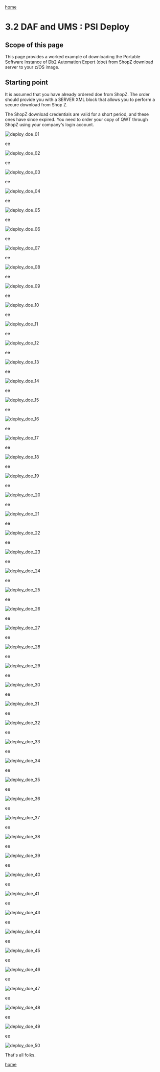 [home](https://github.com/zeditor01/zowe_db2_tools/blob/main/docs/ZPDT_Build_Path.md)

# 3.2 DAF and UMS : PSI Deploy

## Scope of this page

This page provides a worked example of downloading the Portable Software Instance of Db2 Automation Expert (doe) from ShopZ download server to your z/OS image.

## Starting point

It is assumed that you have already ordered doe from ShopZ. The order should provide you with a SERVER XML block that allows you to perform a secure download from Shop Z. 

The ShopZ download credentials are valid for a short period, and these ones have since expired. You need to order your copy of QWT through ShopZ using your company's login account.




![deploy_doe_01](/images/deploy_doe_01.jpg)

ee

![deploy_doe_02](/images/deploy_doe_02.jpg)

ee

![deploy_doe_03](/images/deploy_doe_03.jpg)

ee

![deploy_doe_04](/images/deploy_doe_04.jpg)

ee

![deploy_doe_05](/images/deploy_doe_05.jpg)

ee

![deploy_doe_06](/images/deploy_doe_06.jpg)

ee

![deploy_doe_07](/images/deploy_doe_07.jpg)

ee

![deploy_doe_08](/images/deploy_doe_08.jpg)

ee

![deploy_doe_09](/images/deploy_doe_09.jpg)

ee

![deploy_doe_10](/images/deploy_doe_10.jpg)

ee

![deploy_doe_11](/images/deploy_doe_11.jpg)

ee

![deploy_doe_12](/images/deploy_doe_12.jpg)

ee

![deploy_doe_13](/images/deploy_doe_13.jpg)

ee

![deploy_doe_14](/images/deploy_doe_14.jpg)

ee

![deploy_doe_15](/images/deploy_doe_15.jpg)

ee

![deploy_doe_16](/images/deploy_doe_16.jpg)

ee

![deploy_doe_17](/images/deploy_doe_17.jpg)

ee

![deploy_doe_18](/images/deploy_doe_18.jpg)

ee

![deploy_doe_19](/images/deploy_doe_19.jpg)

ee

![deploy_doe_20](/images/deploy_doe_20.jpg)

ee

![deploy_doe_21](/images/deploy_doe_21.jpg)

ee

![deploy_doe_22](/images/deploy_doe_22.jpg)

ee

![deploy_doe_23](/images/deploy_doe_23.jpg)

ee

![deploy_doe_24](/images/deploy_doe_24.jpg)

ee

![deploy_doe_25](/images/deploy_doe_25.jpg)

ee

![deploy_doe_26](/images/deploy_doe_26.jpg)

ee

![deploy_doe_27](/images/deploy_doe_27.jpg)

ee

![deploy_doe_28](/images/deploy_doe_28.jpg)

ee

![deploy_doe_29](/images/deploy_doe_29.jpg)

ee

![deploy_doe_30](/images/deploy_doe_30.jpg)

ee

![deploy_doe_31](/images/deploy_doe_31.jpg)

ee

![deploy_doe_32](/images/deploy_doe_32.jpg)

ee

![deploy_doe_33](/images/deploy_doe_33.jpg)

ee

![deploy_doe_34](/images/deploy_doe_34.jpg)

ee

![deploy_doe_35](/images/deploy_doe_35.jpg)

ee

![deploy_doe_36](/images/deploy_doe_36.jpg)

ee

![deploy_doe_37](/images/deploy_doe_37.jpg)

ee

![deploy_doe_38](/images/deploy_doe_38.jpg)

ee

![deploy_doe_39](/images/deploy_doe_39.jpg)

ee

![deploy_doe_40](/images/deploy_doe_40.jpg)

ee

![deploy_doe_41](/images/deploy_doe_41.jpg)


ee

![deploy_doe_43](/images/deploy_doe_43.jpg)

ee

![deploy_doe_44](/images/deploy_doe_44.jpg)

ee

![deploy_doe_45](/images/deploy_doe_45.jpg)

ee

![deploy_doe_46](/images/deploy_doe_46.jpg)

ee

![deploy_doe_47](/images/deploy_doe_47.jpg)

ee


![deploy_doe_48](/images/deploy_doe_48.jpg)

ee

![deploy_doe_49](/images/deploy_doe_49.jpg)

ee

![deploy_doe_50](/images/deploy_doe_50.jpg)


That's all folks.





[home](https://github.com/zeditor01/zowe_db2_tools/blob/main/docs/ZPDT_Build_Path.md)

